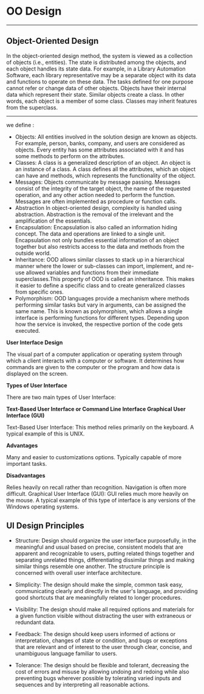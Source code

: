 # OO Design 

---
## Object-Oriented Design

In the object-oriented design method, the system is viewed as a collection of objects (i.e., entities). The state is distributed among the objects, and each object handles its state data. For example, in a Library Automation Software, each library representative may be a separate object with its data and functions to operate on these data. The tasks defined for one purpose cannot refer or change data of other objects. Objects have their internal data which represent their state. Similar objects create a class. In other words, each object is a member of some class. Classes may inherit features from the superclass.

---

we define : 

* Objects: All entities involved in the solution design are known as objects. For example, person, banks, company, and users are considered as objects. Every entity has some attributes associated with it and has some methods to perform on the attributes.
* Classes: A class is a generalized description of an object. An object is an instance of a class. A class defines all the attributes, which an object can have and methods, which represents the functionality of the object.
* Messages: Objects communicate by message passing. Messages consist of the integrity of the target object, the name of the requested operation, and any other action needed to perform the function. Messages are often implemented as procedure or function calls.
* Abstraction In object-oriented design, complexity is handled using abstraction. Abstraction is the removal of the irrelevant and the amplification of the essentials.
* Encapsulation: Encapsulation is also called an information hiding concept. The data and operations are linked to a single unit. Encapsulation not only bundles essential information of an object together but also restricts access to the data and methods from the outside world.
* Inheritance: OOD allows similar classes to stack up in a hierarchical manner where the lower or sub-classes can import, implement, and re-use allowed variables and functions from their immediate superclasses.This property of OOD is called an inheritance. This makes it easier to define a specific class and to create generalized classes from specific ones.
* Polymorphism: OOD languages provide a mechanism where methods performing similar tasks but vary in arguments, can be assigned the same name. This is known as polymorphism, which allows a single interface is performing functions for different types. Depending upon how the service is invoked, the respective portion of the code gets executed.


**User Interface Design**

The visual part of a computer application or operating system through which a client interacts with a computer or software. It determines how commands are given to the computer or the program and how data is displayed on the screen.

**Types of User Interface**

There are two main types of User Interface:

**Text-Based User Interface or Command Line Interface
Graphical User Interface (GUI)**

Text-Based User Interface: This method relies primarily on the keyboard. A typical example of this is UNIX.

**Advantages**

Many and easier to customizations options.
Typically capable of more important tasks.

**Disadvantages**

Relies heavily on recall rather than recognition.
Navigation is often more difficult.
Graphical User Interface (GUI): GUI relies much more heavily on the mouse. A typical example of this type of interface is any versions of the Windows operating systems.

## UI Design Principles

* Structure: Design should organize the user interface purposefully, in the meaningful and usual based on precise, consistent models that are apparent and recognizable to users, putting related things together and separating unrelated things, differentiating dissimilar things and making similar things resemble one another. The structure principle is concerned with overall user interface architecture.

* Simplicity: The design should make the simple, common task easy, communicating clearly and directly in the user's language, and providing good shortcuts that are meaningfully related to longer procedures.

* Visibility: The design should make all required options and materials for a given function visible without distracting the user with extraneous or redundant data.

* Feedback: The design should keep users informed of actions or interpretation, changes of state or condition, and bugs or exceptions that are relevant and of interest to the user through clear, concise, and unambiguous language familiar to users.

* Tolerance: The design should be flexible and tolerant, decreasing the cost of errors and misuse by allowing undoing and redoing while also preventing bugs wherever possible by tolerating varied inputs and sequences and by interpreting all reasonable actions.